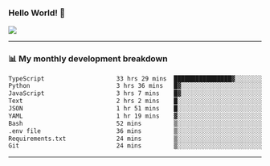 ### Hello World! 👋

<a>
  <img align="center" src="https://github-readme-stats.vercel.app/api?username=megatunger&count_private=true&include_all_commits=true&bg_color=30,56CCF2,2F80ED&title_color=fff&text_color=fff" />
</a>

------
### 📊 My monthly development breakdown

<!--START_SECTION:waka-->

```txt
TypeScript                    33 hrs 29 mins  ████████████████▓░░░░░░░░   66.84 %
Python                        3 hrs 36 mins   █▓░░░░░░░░░░░░░░░░░░░░░░░   07.20 %
JavaScript                    3 hrs 7 mins    █▓░░░░░░░░░░░░░░░░░░░░░░░   06.24 %
Text                          2 hrs 2 mins    █░░░░░░░░░░░░░░░░░░░░░░░░   04.09 %
JSON                          1 hr 51 mins    █░░░░░░░░░░░░░░░░░░░░░░░░   03.72 %
YAML                          1 hr 19 mins    ▓░░░░░░░░░░░░░░░░░░░░░░░░   02.66 %
Bash                          52 mins         ▒░░░░░░░░░░░░░░░░░░░░░░░░   01.74 %
.env file                     36 mins         ▒░░░░░░░░░░░░░░░░░░░░░░░░   01.20 %
Requirements.txt              24 mins         ▒░░░░░░░░░░░░░░░░░░░░░░░░   00.81 %
Git                           24 mins         ▒░░░░░░░░░░░░░░░░░░░░░░░░   00.80 %
```

<!--END_SECTION:waka-->

------
